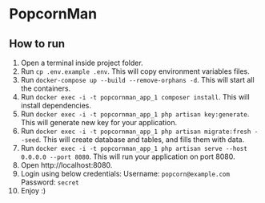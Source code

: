# PopcornMan

## How to run

1. Open a terminal inside project folder.
2. Run `cp .env.example .env`. This will copy environment variables files.
3. Run `docker-compose up --build --remove-orphans -d`. This will start all the containers.
4. Run `docker exec -i -t popcornman_app_1 composer install`. This will install dependencies.
5. Run `docker exec -i -t popcornman_app_1 php artisan key:generate`. This will generate new key for your application.
6. Run `docker exec -i -t popcornman_app_1 php artisan migrate:fresh --seed`. This will create database and tables, and fills them with data.
7. Run `docker exec -i -t popcornman_app_1 php artisan serve --host 0.0.0.0 --port 8080`. This will run your application on port 8080.
8. Open http://localhost:8080.
9. Login using below credentials:
    Username: `popcorn@example.com`
    Password: `secret`
10. Enjoy :)
